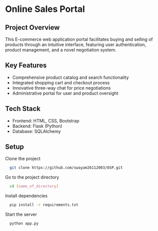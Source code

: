 # Online Sales Portal

## Project Overview
This E-commerce web application portal facilitates buying and selling of products through an intuitive interface, featuring user authentication, product management, and a novel negotiation system.

## Key Features
- Comprehensive product catalog and search functionality
- Integrated shopping cart and checkout process
- Innovative three-way chat for price negotiations
- Administrative portal for user and product oversight

## Tech Stack
- Frontend: HTML, CSS, Bootstrap
- Backend: Flask (Python)
- Database: SQLAlchemy


## Setup

Clone the project

```bash
  git clone https://github.com/swayam26112003/OSP.git
```

Go to the project directory

```bash
  cd [name_of_directory]
```

Install dependencies

```bash
  pip install -r requirements.txt
```

Start the server

```bash
  python app.py
```


